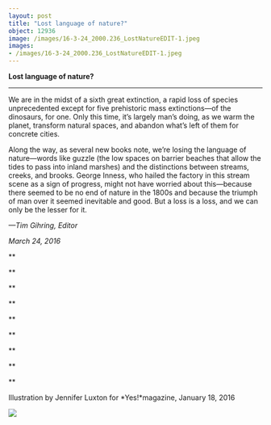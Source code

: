 ```yaml
---
layout: post
title: "Lost language of nature?"
object: 12936
image: /images/16-3-24_2000.236_LostNatureEDIT-1.jpeg
images:
- /images/16-3-24_2000.236_LostNatureEDIT-1.jpeg
---
```

**Lost language of nature?**

****

We are in the midst of a sixth great extinction, a rapid loss of species unprecedented except for five prehistoric mass extinctions—of the dinosaurs, for one. Only this time, it’s largely man’s doing, as we warm the planet, transform natural spaces, and abandon what’s left of them for concrete cities. 

Along the way, as several new books note, we’re losing the language of nature—words like guzzle (the low spaces on barrier beaches that allow the tides to pass into inland marshes) and the distinctions between streams, creeks, and brooks. George Inness, who hailed the factory in this stream scene as a sign of progress, might not have worried about this—because there seemed to be no end of nature in the 1800s and because the triumph of man over it seemed inevitable and good. But a loss is a loss, and we can only be the lesser for it.

*—Tim Gihring, Editor*

*March 24, 2016*

**

**

**

**

**

**

**

**

**

Illustration by Jennifer Luxton for *Yes!*magazine, January 18, 2016

![]({{siteurl.base}}/images/16-3-24_2000.236_LostNatureEDIT-1.jpeg)
